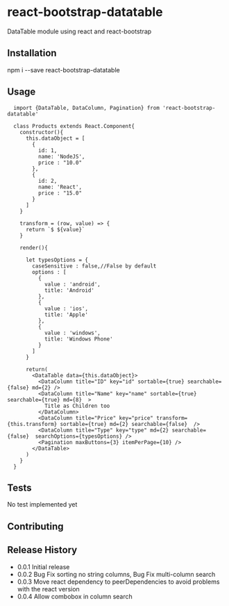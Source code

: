 # react-bootstrap-datatable

DataTable module using react and react-bootstrap

## Installation

  npm i --save react-bootstrap-datatable

## Usage

      import {DataTable, DataColumn, Pagination} from 'react-bootstrap-datatable'

      class Products extends React.Component{
        constructor(){
          this.dataObject = [
            {
              id: 1,
              name: 'NodeJS',
              price : "10.0"
            },
            {
              id: 2,
              name: 'React',
              price : "15.0"
            }
          ]
        }
        
        transform = (row, value) => {
          return `$ ${value}`
        }
      
        render(){
        
          let typesOptions = {
            caseSensitive : false,//False by default
            options : [
              {
                value : 'android',
                title: 'Android'
              },
              {
                value : 'ios',
                title: 'Apple'
              },
              {
                value : 'windows',
                title: 'Windows Phone'
              }
            ]
          }
          
          return(
            <DataTable data={this.dataObject}>
              <DataColumn title="ID" key="id" sortable={true} searchable={false} md={2} />
              <DataColumn title="Name" key="name" sortable={true} searchable={true} md={8}  >
                Title as Children too
              </DataColumn>
              <DataColumn title="Price" key="price" transform={this.transform} sortable={true} md={2} searchable={false}  />
              <DataColumn title="Type" key="type" md={2} searchable={false}  searchOptions={typesOptions} />
              <Pagination maxButtons={3} itemPerPage={10} />
            </DataTable>  
          )
        }
      }

  
  
  
  
  

## Tests

  No test implemented yet

## Contributing



## Release History

* 0.0.1 Initial release
* 0.0.2 Bug Fix sorting no string columns, Bug Fix multi-column search
* 0.0.3 Move react dependency to peerDependencies to avoid problems with the react version
* 0.0.4 Allow combobox in column search